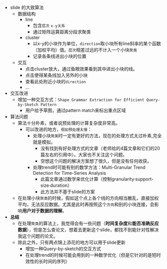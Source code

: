 * slide 的大致算法
  * 数据结构
    * line
      * 包含`层次` `x-y关系`
      * 通过矩阵运算距离分段求聚类
    * cluster
      * 以x-y的小块作为单位，`direction`取小块所有line斜率的某个函数（加权平均）值。`层次`相差过远的不计入一个小块`聚类`
      * 记录各条线进出小块的位置
  * 交互
    * 点击cluster放大，通过鱼眼效果看到其中进出小块的线。
    * 点击使得某条线加入另外的小块
    * 查看此处附近小块的`direction`
    * ...
* 交互改进
  * 增加一种交互方式：`Shape Grammar Extraction for Efficient Query-by-Sketch Pattern`
    * 用户给予草图，通过pattern match来标出重点区域
* 算法问题
  * 算法十分朴素，或者说预处理的计算复杂度非常高。
    * 可以改进的地方，`假如预处理太慢`：
      * 处理小块`聚类`时一定有更好的方法，现在的处理方式太过朴素,完全就是模拟。
        * 没有找到有好处理方式的文章（老师给的4篇文章和它们的20篇左右的引用中）。大家也不关注这个问题。
        * 空想这个问题的解决方案想了很久，但是没有任何收获。
      * 处理trend时可能有别的数学方法：Multi-Granular Trend Detection for Time-Series Analysis
        * 此篇文章通过数学来优化计算（控制granularity·support-size·duration）
        * 此方法并不基于slide的方案
  * 在处理小块`聚类`的时候，假如这个点上各个线的方向相当散乱，直接加权平均，无法反应数据。尤其是此时再按照这个`方向`和别的小块连接，会影响**用户对于数据的理解**。
* **总结**
  * 在处理`聚类`的算法上，我觉得会有一些问题（**时间复杂度**和**能否准确反应数据**），但是怎么查论文，想着去更新这个slide，都找不到能针对性解决我这个问题的论文。
  * 除此之外，只有两点锦上添花的地方可以用于slide更新
    * 增加一种Query-by-sketch的交互方式
    * 在处理trend的时候可能会用到的一种数学优化（但是它针对的是短时效性的长时间的序列）

